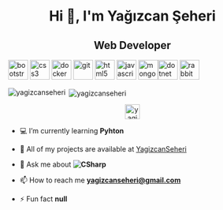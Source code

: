 <h1 align="center">Hi 👋, I'm Yağızcan Şeheri</h1>
<h2 align="center">Web Developer</h2>




<p align="left"><img src="https://devicons.github.io/devicon/devicon.git/icons/bootstrap/bootstrap-plain.svg" alt="bootstrap" width="40" height="40"/> <img src="https://devicons.github.io/devicon/devicon.git/icons/css3/css3-original-wordmark.svg" alt="css3" width="40" height="40"/> <img src="https://devicons.github.io/devicon/devicon.git/icons/docker/docker-original-wordmark.svg" alt="docker" width="40" height="40"/> <img src="https://www.vectorlogo.zone/logos/git-scm/git-scm-icon.svg" alt="git" width="40" height="40"/> <img src="https://devicons.github.io/devicon/devicon.git/icons/html5/html5-original-wordmark.svg" alt="html5" width="40" height="40"/> <img src="https://devicons.github.io/devicon/devicon.git/icons/javascript/javascript-original.svg" alt="javascript" width="40" height="40"/> <img src="https://devicons.github.io/devicon/devicon.git/icons/mongodb/mongodb-original-wordmark.svg" alt="mongodb" width="40" height="40"/><img src="https://www.vectorlogo.zone/util/preview.html?image=/logos/dotnet/dotnet-horizontal.svg" alt="dotnet" width="40" height="40"/> <img src="https://www.vectorlogo.zone/logos/rabbitmq/rabbitmq-icon.svg" alt="rabbitMQ" width="40" height="40"/></p><p><img align="left" src="https://github-readme-stats.vercel.app/api/top-langs/?username=yagizcanseheri&layout=compact&hide=html" alt="yagizcanseheri" /></p>

<p>&nbsp;<img align="center" src="https://github-readme-stats.vercel.app/api?username=yagizcanseheri&show_icons=true" alt="yagizcanseheri" /></p>

<p align="center">
<a href="https://www.linkedin.com/in/yagizcanseheri/" target="blank"><img align="center" src="https://cdn.jsdelivr.net/npm/simple-icons@3.0.1/icons/linkedin.svg" alt="yagizcanseheri" height="30" width="30" /></a>
</p>





- 💻 I’m currently learning **Pyhton**

- 👨‍ All of my projects are available at [YagizcanSeheri](https://github.com/YagizcanSeheri?tab=repositories)

- 💬 Ask me about **![CSharp](https://img.shields.io/badge/-C%23-239120?style=flat&logo=c%20sharp&logoColor=fff)**

- 📫 How to reach me **yagizcanseheri@gmail.com**

- ⚡ Fun fact **null**


<!--
**YagizcanSeheri/yagizcanseheri** is a ✨ _special_ ✨ repository because its `README.md` (this file) appears on your GitHub profile.





